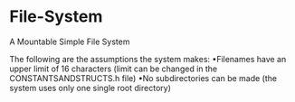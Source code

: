 # File-System

A Mountable Simple File System 

The following are the assumptions the system makes:
  •Filenames have an upper limit of 16 characters (limit can be changed in the CONSTANTSANDSTRUCTS.h file)
  •No subdirectories can be made (the system uses only one single root directory) 
